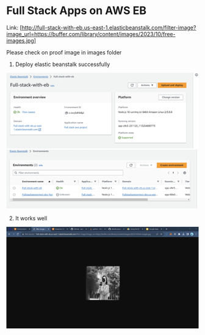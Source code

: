 # Full Stack Apps on AWS EB
Link: [http://full-stack-with-eb.us-east-1.elasticbeanstalk.com/filter-image?image_url=https://buffer.com/library/content/images/2023/10/free-images.jpg]

Please check on proof image in images folder

1. Deploy elastic beanstalk successfully
<img src="images/Elastic-success.png" />
<img src="images/Elastic-db.png" />

2. It works well
<img src="images/it-work.png" />

